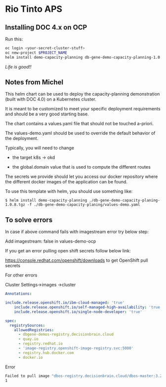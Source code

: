 # Rio Tinto APS 

## Installing DOC 4.x on OCP

Run this:

```bash
oc login <your-secret-cluster-stuff>
oc new-project $PROJECT_NAME
helm install demo-capacity-planning db-gene-demo-capacity-planning-1.0.8.tgz -f ./db-gene-demo-capacity-planning/values-demo-ocp.yaml
```

*Life is good!!*


## Notes from Michel

This helm chart can be used to deploy the capacity-planning demonstration (built with DOC 4.0) on a Kubernetes cluster.



It is meant to be customized to meet your specific deployment requirements and should be a very good starting base.



The chart contains a values.yaml file that should not be touched a-priori.

The values-demo.yaml should be used to override the default behavior of the deployment. 

Typically, you will need to change

- the target k8s -> okd

- the global.domain value that is used to compute the different routes



The secrets we provide should let you access our docker repository where the different docker images of the application can be found.



To use this template with helm, you should use something like:



  `$ helm install demo-capacity-planning ./db-gene-demo-capacity-planing-1.0.8.tgz -f ./db-gene-demo-capacity-planing/values-demo.yaml`
 
 
## To solve errors

In case if above command fails with imagestream error try below step:

Add imagestream: false in values-demo-ocp 



If you get an error pulling open shift secrets follow below link:

https://console.redhat.com/openshift/downloads to get OpenShift pull secrets



For other errors 


Cluster Settings->images ->cluster
```yaml
Annotations:

include.release.openshift.io/ibm-cloud-managed: 'true'
    include.release.openshift.io/self-managed-high-availability: 'true'
    include.release.openshift.io/single-node-developer: 'true'

spec:
  registrySources:
    allowedRegistries:
      - dbgene-demos-registry.decisionbrain.cloud
      - quay.io
      - registry.redhat.io
      - 'image-registry.openshift-image-registry.svc:5000'
      - registry.hub.docker.com
      - docker.io
```

Error
```bash
Failed to pull image "dbos-registry.decisionbrain.cloud/dbos-master:3.2.0": rpc error: code = Unknown desc = Error reading manifest 3.2.0 in dbos-registry.decisionbrain.cloud/dbos-master: unauthorized: access to the requested resource is not authorized
1
```
